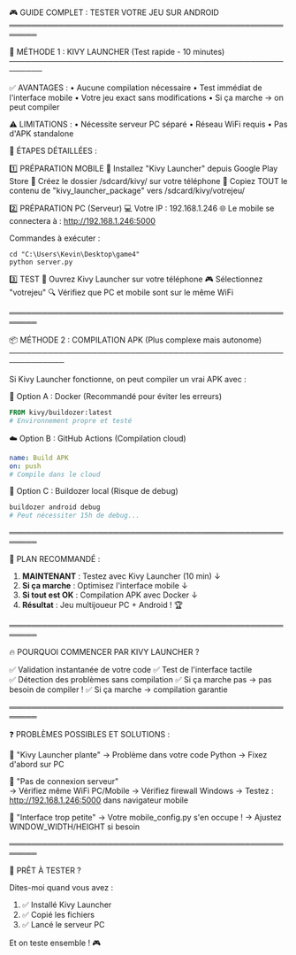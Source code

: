 🎮 GUIDE COMPLET : TESTER VOTRE JEU SUR ANDROID
═══════════════════════════════════════════════════════

📱 MÉTHODE 1 : KIVY LAUNCHER (Test rapide - 10 minutes)
────────────────────────────────────────────────────────

✅ AVANTAGES :
• Aucune compilation nécessaire
• Test immédiat de l'interface mobile
• Votre jeu exact sans modifications
• Si ça marche → on peut compiler

⚠️ LIMITATIONS :
• Nécessite serveur PC séparé
• Réseau WiFi requis
• Pas d'APK standalone

🔧 ÉTAPES DÉTAILLÉES :

1️⃣ PRÉPARATION MOBILE
   📲 Installez "Kivy Launcher" depuis Google Play Store
   📁 Créez le dossier /sdcard/kivy/ sur votre téléphone
   📂 Copiez TOUT le contenu de "kivy_launcher_package" vers /sdcard/kivy/votrejeu/

2️⃣ PRÉPARATION PC (Serveur)
   💻 Votre IP : 192.168.1.246
   🌐 Le mobile se connectera à : http://192.168.1.246:5000
   
   Commandes à exécuter :
   ```
   cd "C:\Users\Kevin\Desktop\game4"
   python server.py
   ```

3️⃣ TEST
   📱 Ouvrez Kivy Launcher sur votre téléphone
   🎮 Sélectionnez "votrejeu"
   🔍 Vérifiez que PC et mobile sont sur le même WiFi

═══════════════════════════════════════════════════════

📦 MÉTHODE 2 : COMPILATION APK (Plus complexe mais autonome)
────────────────────────────────────────────────────────────

Si Kivy Launcher fonctionne, on peut compiler un vrai APK avec :

🐳 Option A : Docker (Recommandé pour éviter les erreurs)
```dockerfile
FROM kivy/buildozer:latest
# Environnement propre et testé
```

☁️ Option B : GitHub Actions (Compilation cloud)
```yaml
name: Build APK
on: push
# Compile dans le cloud
```

🔧 Option C : Buildozer local (Risque de debug)
```bash
buildozer android debug
# Peut nécessiter 15h de debug...
```

═══════════════════════════════════════════════════════

🎯 PLAN RECOMMANDÉ :

1. **MAINTENANT** : Testez avec Kivy Launcher (10 min)
   ↓
2. **Si ça marche** : Optimisez l'interface mobile
   ↓  
3. **Si tout est OK** : Compilation APK avec Docker
   ↓
4. **Résultat** : Jeu multijoueur PC + Android ! 🏆

═══════════════════════════════════════════════════════

🔥 POURQUOI COMMENCER PAR KIVY LAUNCHER ?

✅ Validation instantanée de votre code
✅ Test de l'interface tactile  
✅ Détection des problèmes sans compilation
✅ Si ça marche pas → pas besoin de compiler !
✅ Si ça marche → compilation garantie

═══════════════════════════════════════════════════════

❓ PROBLÈMES POSSIBLES ET SOLUTIONS :

🚫 "Kivy Launcher plante"
   → Problème dans votre code Python
   → Fixez d'abord sur PC

🚫 "Pas de connexion serveur"  
   → Vérifiez même WiFi PC/Mobile
   → Vérifiez firewall Windows
   → Testez : http://192.168.1.246:5000 dans navigateur mobile

🚫 "Interface trop petite"
   → Votre mobile_config.py s'en occupe !
   → Ajustez WINDOW_WIDTH/HEIGHT si besoin

═══════════════════════════════════════════════════════

🚀 PRÊT À TESTER ?

Dites-moi quand vous avez :
1. ✅ Installé Kivy Launcher  
2. ✅ Copié les fichiers
3. ✅ Lancé le serveur PC

Et on teste ensemble ! 🎮
